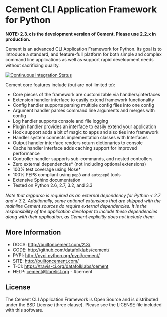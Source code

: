 Cement CLI Application Framework for Python
===========================================

**NOTE: 2.3.x is the development version of Cement.  Please use 2.2.x in
production.**

Cement is an advanced CLI Application Framework for Python.  Its goal is to
introduce a standard, and feature-full platform for both simple and complex
command line applications as well as support rapid development needs without
sacrificing quality.

[![Continuous Integration Status](https://travis-ci.org/datafolklabs/cement.png)](https://travis-ci.org/datafolklabs/cement)

Cement core features include (but are not limited to):

 * Core pieces of the framework are customizable via handlers/interfaces
 * Extension handler interface to easily extend framework functionality
 * Config handler supports parsing multiple config files into one config
 * Argument handler parses command line arguments and merges with config
 * Log handler supports console and file logging
 * Plugin handler provides an interface to easily extend your application
 * Hook support adds a bit of magic to apps and also ties into framework
 * Handler system connects implementation classes with Interfaces
 * Output handler interface renders return dictionaries to console
 * Cache handler interface adds caching support for improved performance
 * Controller handler supports sub-commands, and nested controllers
 * Zero external dependencies* (not including optional extensions)
 * 100% test coverage using Nose*
 * 100% PEP8 compliant using `pep8` and `autopep8` tools
 * Extensive Sphinx documentation
 * Tested on Python 2.6, 2.7, 3.2, and 3.3

*Note that argparse is required as an external dependency for Python < 2.7
and < 3.2.  Additionally, some *optional* extensions that are shipped with the
mainline Cement sources do require external dependencies.  It is the
responsibility of the application developer to include these dependencies
along with their application, as Cement explicitly does not include them.*


More Information
----------------

 * DOCS: http://builtoncement.com/2.3/
 * CODE: http://github.com/datafolklabs/cement/
 * PYPI: http://pypi.python.org/pypi/cement/
 * SITE: http://builtoncement.com/
 * T-CI: https://travis-ci.org/datafolklabs/cement
 * HELP: cement@librelist.org - #cement


License
-------

The Cement CLI Application Framework is Open Source and is distributed under
the BSD License (three clause).  Please see the LICENSE file included with
this software.
